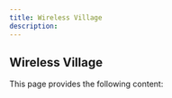 ```yaml
---
title: Wireless Village
description:
---
```

## Wireless Village
This page provides the following content: